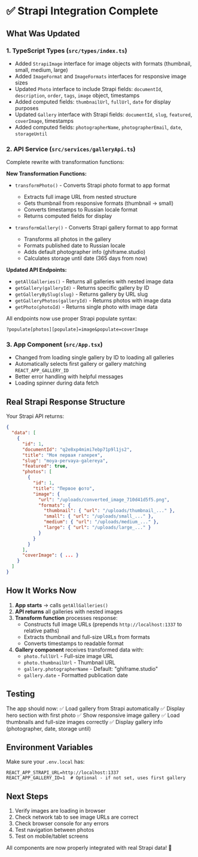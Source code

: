 # ✅ Strapi Integration Complete

## What Was Updated

### 1. **TypeScript Types** (`src/types/index.ts`)
- Added `StrapiImage` interface for image objects with formats (thumbnail, small, medium, large)
- Added `ImageFormat` and `ImageFormats` interfaces for responsive image sizes
- Updated `Photo` interface to include Strapi fields: `documentId`, `description`, `order`, `tags`, `image` object, timestamps
- Added computed fields: `thumbnailUrl`, `fullUrl`, `date` for display purposes
- Updated `Gallery` interface with Strapi fields: `documentId`, `slug`, `featured`, `coverImage`, timestamps
- Added computed fields: `photographerName`, `photographerEmail`, `date`, `storageUntil`

### 2. **API Service** (`src/services/galleryApi.ts`)
Complete rewrite with transformation functions:

**New Transformation Functions:**
- `transformPhoto()` - Converts Strapi photo format to app format
  - Extracts full image URL from nested structure
  - Gets thumbnail from responsive formats (thumbnail → small)
  - Converts timestamps to Russian locale format
  - Returns computed fields for display

- `transformGallery()` - Converts Strapi gallery format to app format
  - Transforms all photos in the gallery
  - Formats published date to Russian locale
  - Adds default photographer info (ghiframe.studio)
  - Calculates storage until date (365 days from now)

**Updated API Endpoints:**
- `getAllGalleries()` - Returns all galleries with nested image data
- `getGallery(galleryId)` - Returns specific gallery by ID
- `getGalleryBySlug(slug)` - Returns gallery by URL slug
- `getGalleryPhotos(galleryId)` - Returns photos with image data
- `getPhoto(photoId)` - Returns single photo with image data

All endpoints now use proper Strapi populate syntax:
```
?populate[photos][populate]=image&populate=coverImage
```

### 3. **App Component** (`src/App.tsx`)
- Changed from loading single gallery by ID to loading all galleries
- Automatically selects first gallery or gallery matching `REACT_APP_GALLERY_ID`
- Better error handling with helpful messages
- Loading spinner during data fetch

## Real Strapi Response Structure

Your Strapi API returns:

```json
{
  "data": [
    {
      "id": 1,
      "documentId": "q2e8xp4mimi7ebp71p9l1js2",
      "title": "Моя первая галерея",
      "slug": "moya-pervaya-galereya",
      "featured": true,
      "photos": [
        {
          "id": 1,
          "title": "Первое фото",
          "image": {
            "url": "/uploads/converted_image_710d41d5f5.png",
            "formats": {
              "thumbnail": { "url": "/uploads/thumbnail_..." },
              "small": { "url": "/uploads/small_..." },
              "medium": { "url": "/uploads/medium_..." },
              "large": { "url": "/uploads/large_..." }
            }
          }
        }
      ],
      "coverImage": { ... }
    }
  ]
}
```

## How It Works Now

1. **App starts** → calls `getAllGalleries()`
2. **API returns** all galleries with nested images
3. **Transform function** processes response:
   - Constructs full image URLs (prepends `http://localhost:1337` to relative paths)
   - Extracts thumbnail and full-size URLs from formats
   - Converts timestamps to readable format
4. **Gallery component** receives transformed data with:
   - `photo.fullUrl` - Full-size image URL
   - `photo.thumbnailUrl` - Thumbnail URL
   - `gallery.photographerName` - Default: "ghiframe.studio"
   - `gallery.date` - Formatted publication date

## Testing

The app should now:
✅ Load gallery from Strapi automatically
✅ Display hero section with first photo
✅ Show responsive image gallery
✅ Load thumbnails and full-size images correctly
✅ Display gallery info (photographer, date, storage until)

## Environment Variables

Make sure your `.env.local` has:
```
REACT_APP_STRAPI_URL=http://localhost:1337
REACT_APP_GALLERY_ID=1  # Optional - if not set, uses first gallery
```

## Next Steps

1. Verify images are loading in browser
2. Check network tab to see image URLs are correct
3. Check browser console for any errors
4. Test navigation between photos
5. Test on mobile/tablet screens

All components are now properly integrated with real Strapi data! 🎉
